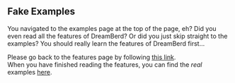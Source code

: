 ## Fake Examples
You navigated to the examples page at the top of the page, eh? Did you even read all the features of DreamBerd? Or did you just skip straight to the examples? You should really learn the features of DreamBerd first...<br>

Please go back to the features page by following [this link](https://github.com/TodePond/DreamBerd/blob/main/README.md).<br>
When you have finished reading the features, you can find the _real_ examples [here](https://github.com/TodePond/DreamBerd/blob/main/res/Examples.md).
